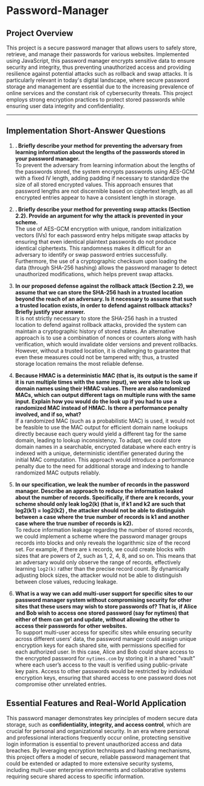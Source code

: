# Password-Manager
## Project Overview

This project is a secure password manager that allows users to safely store, retrieve, and manage their passwords for various websites. Implemented using JavaScript, this password manager encrypts sensitive data to ensure security and integrity, thus preventing unauthorized access and providing resilience against potential attacks such as rollback and swap attacks. It is particularly relevant in today's digital landscape, where secure password storage and management are essential due to the increasing prevalence of online services and the constant risk of cybersecurity threats. This project employs strong encryption practices to protect stored passwords while ensuring user data integrity and confidentiality.

---

## Implementation Short-Answer Questions

1. **. Briefly describe your method for preventing the adversary from learning information about
the lengths of the passwords stored in your password manager.**  
   To prevent the adversary from learning information about the lengths of the passwords stored, the system encrypts passwords using AES-GCM with a fixed IV length, adding padding if necessary to standardize the size of all stored encrypted values. This approach ensures that password lengths are not discernible based on ciphertext length, as all encrypted entries appear to have a consistent length in storage.

2. **. Briefly describe your method for preventing swap attacks (Section 2.2). Provide an argument for
why the attack is prevented in your scheme.**  
   The use of AES-GCM encryption with unique, random initialization vectors (IVs) for each password entry helps mitigate swap attacks by ensuring that even identical plaintext passwords do not produce identical ciphertexts. This randomness makes it difficult for an adversary to identify or swap password entries successfully. Furthermore, the use of a cryptographic checksum upon loading the data (through SHA-256 hashing) allows the password manager to detect unauthorized modifications, which helps prevent swap attacks.

3. **In our proposed defense against the rollback attack (Section 2.2), we assume that we can store
the SHA-256 hash in a trusted location beyond the reach of an adversary. Is it necessary to
assume that such a trusted location exists, in order to defend against rollback attacks? Briefly
justify your answer.**  
   It is not strictly necessary to store the SHA-256 hash in a trusted location to defend against rollback attacks, provided the system can maintain a cryptographic history of stored states. An alternative approach is to use a combination of nonces or counters along with hash verification, which would invalidate older versions and prevent rollbacks. However, without a trusted location, it is challenging to guarantee that even these measures could not be tampered with; thus, a trusted storage location remains the most reliable defense.

4. **Because HMAC is a deterministic MAC (that is, its output is the same if it is run multiple
times with the same input), we were able to look up domain names using their HMAC values.
There are also randomized MACs, which can output different tags on multiple runs with the
same input. Explain how you would do the look up if you had to use a randomized MAC
instead of HMAC. Is there a performance penalty involved, and if so, what?**  
   If a randomized MAC (such as a probabilistic MAC) is used, it would not be feasible to use the MAC output for efficient domain name lookups directly because each query would yield a different tag for the same domain, leading to lookup inconsistency. To adapt, we could store domain names in a searchable, encrypted database where each entry is indexed with a unique, deterministic identifier generated during the initial MAC computation. This approach would introduce a performance penalty due to the need for additional storage and indexing to handle randomized MAC outputs reliably.

5. **In our specification, we leak the number of records in the password manager. Describe an
approach to reduce the information leaked about the number of records. Specifically, if there
are k records, your scheme should only leak log2(k) (that is, if k1 and k2 are such that log2(k1)
= log2(k2) , the attacker should not be able to distinguish between a case where the true
number of records is k1 and another case where the true number of records is k2).**  
   To reduce information leakage regarding the number of stored records, we could implement a scheme where the password manager groups records into blocks and only reveals the logarithmic size of the record set. For example, if there are `k` records, we could create blocks with sizes that are powers of 2, such as 1, 2, 4, 8, and so on. This means that an adversary would only observe the range of records, effectively learning `log2(k)` rather than the precise record count. By dynamically adjusting block sizes, the attacker would not be able to distinguish between close values, reducing leakage.

6. **What is a way we can add multi-user support for specific sites to our password manager
system without compromising security for other sites that these users may wish to store
passwords of? That is, if Alice and Bob wish to access one stored password (say for nytimes)
that either of them can get and update, without allowing the other to access their passwords
for other websites.**  
   To support multi-user access for specific sites while ensuring security across different users’ data, the password manager could assign unique encryption keys for each shared site, with permissions specified for each authorized user. In this case, Alice and Bob could share access to the encrypted password for `nytimes.com` by storing it in a shared "vault" where each user’s access to the vault is verified using public-private key pairs. Access to other passwords would be restricted by individual encryption keys, ensuring that shared access to one password does not compromise other unrelated entries.


## Essential Features and Real-World Application

This password manager demonstrates key principles of modern secure data storage, such as **confidentiality, integrity, and access control**, which are crucial for personal and organizational security. In an era where personal and professional interactions frequently occur online, protecting sensitive login information is essential to prevent unauthorized access and data breaches. By leveraging encryption techniques and hashing mechanisms, this project offers a model of secure, reliable password management that could be extended or adapted to more extensive security systems, including multi-user enterprise environments and collaborative systems requiring secure shared access to specific information.
